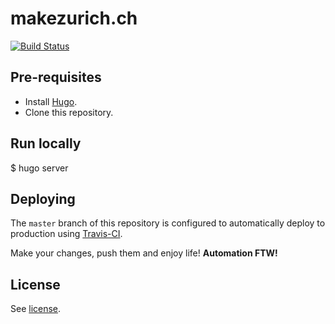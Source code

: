 # makezurich.ch

[![Build Status](https://travis-ci.org/make-zurich/website.svg?branch=master)](https://travis-ci.org/make-zurich/website)

## Pre-requisites

* Install [Hugo](https://gohugo.io/getting-started/installing/).
* Clone this repository.

## Run locally

  $ hugo server

## Deploying

The `master` branch of this repository is configured to automatically deploy to production using [Travis-CI](https://travis-ci.org).

Make your changes, push them and enjoy life! **Automation FTW!**

## License

See [license](LICENSE).
